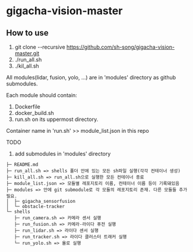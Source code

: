 # gigacha-vision-master
## How to use
1. git clone --recursive https://github.com/sh-song/gigacha-vision-master.git
2. ./run_all.sh
3. ./kil_all.sh

All modules(lidar, fusion, yolo, ...) are in 'modules' directory as github submodules.

Each module should contain:
1. Dockerfile
2. docker_build.sh
3. run.sh
on its uppermost directory.

Container name in 'run.sh' >> module_list.json in this repo

TODO
1. add submodules in 'modules' directory


```
├─ README.md
├─ run_all.sh => shells 폴더 안에 있는 모든 sh파일 실행(각각 컨테이너 생성)
├─ kill_all.sh => run_all.sh으로 실행한 모든 컨테이너 종료
├─ module_list.json => 모듈별 레포지토리 이름, 컨테이너 이름 등이 기록돼있음
├─ modules => 안에 git submodule로 각 모듈의 레포지토리 존재. 다른 모듈들 추가 필요.
│  ├─ gigacha_sensorfusion
│  └─ obstacle-tracker
└─ shells
   ├─ run_camera.sh => 카메라 센서 실행
   ├─ run_fusion.sh => 카메라-라이다 퓨전 실행
   ├─ run_lidar.sh => 라이다 센서 실행
   ├─ run_tracker.sh => 라이다 클러스터 트래커 실행
   └─ run_yolo.sh => 욜로 실행
```
